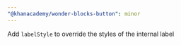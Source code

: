 ```yaml
---
"@khanacademy/wonder-blocks-button": minor
---
```


Add `labelStyle` to override the styles of the internal label
